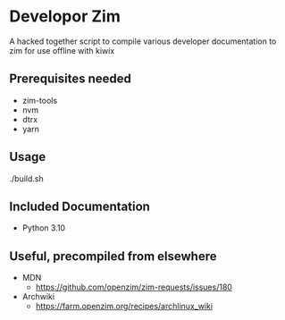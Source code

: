 # Developor Zim
A hacked together script to compile various developer documentation to zim 
for use offline with  kiwix

## Prerequisites needed
* zim-tools
* nvm
* dtrx
* yarn

## Usage
./build.sh

## Included Documentation 
* Python 3.10 


## Useful, precompiled from elsewhere
* MDN
  * https://github.com/openzim/zim-requests/issues/180
* Archwiki
  * https://farm.openzim.org/recipes/archlinux_wiki

